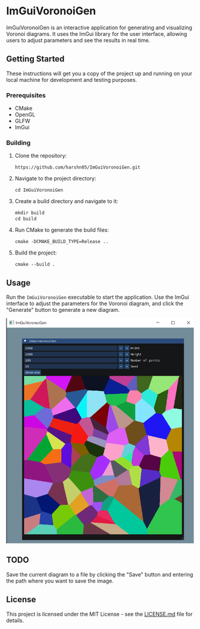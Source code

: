 # ImGuiVoronoiGen

ImGuiVoronoiGen is an interactive application for generating and visualizing Voronoi diagrams. It uses the ImGui library for the user interface, allowing users to adjust parameters and see the results in real time.

## Getting Started

These instructions will get you a copy of the project up and running on your local machine for development and testing purposes.

### Prerequisites

- CMake
- OpenGL
- GLFW 
- ImGui

### Building

1. Clone the repository:
   ```
   https://github.com/harshn05/ImGuiVoronoiGen.git
   ```
2. Navigate to the project directory:
   ```
   cd ImGuiVoronoiGen
   ```
3. Create a build directory and navigate to it:
   ```
   mkdir build 
   cd build
   ```
4. Run CMake to generate the build files:
   ```
   cmake -DCMAKE_BUILD_TYPE=Release ..
   ```
5. Build the project:
   ```
   cmake --build .
   ```


## Usage

Run the `ImGuiVoronoiGen` executable to start the application. Use the ImGui interface to adjust the parameters for the Voronoi diagram, and click the "Generate" button to generate a new diagram. 

![screenshot](screenshot.PNG)

## TODO
Save the current diagram to a file by clicking the "Save" button and entering the path where you want to save the image.

## License

This project is licensed under the MIT License - see the [LICENSE.md](LICENSE.md) file for details.